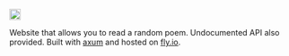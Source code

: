 <a href='http://www.recurse.com' title='Made with love at the Recurse Center'><img src='https://cloud.githubusercontent.com/assets/2883345/11325206/336ea5f4-9150-11e5-9e90-d86ad31993d8.png' height='20px'/></a>

Website that allows you to read a random poem. Undocumented API also provided. Built with [axum](https://github.com/tokio-rs/axum) and hosted on [fly.io](https://fly.io/).

